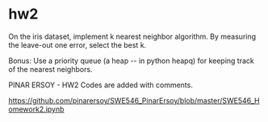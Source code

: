 # hw2

On the iris dataset, implement k nearest neighbor algorithm. By measuring the leave-out one error, select the best k.

Bonus: Use a priority queue (a heap -- in python heapq) for keeping track of the nearest neighbors.

PINAR ERSOY - HW2 
Codes are added with comments.

https://github.com/pinarersoy/SWE546_PinarErsoy/blob/master/SWE546_Homework2.ipynb 
